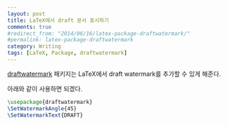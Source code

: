```yaml
---
layout: post
title: LaTeX에서 draft 문서 표시하기
comments: true
#redirect_from: "2014/06/16/latex-package-draftwatermark/"
#permalink: latex-package-draftwatermark
category: Writing
tags: [LaTeX, Package, draftwatermark]
---
```


[draftwatermark](http://www.ctan.org/tex-archive/macros/latex/contrib/draftwatermark) 패키지는 LaTeX에서 draft watermark를 추가할 수 있게 해준다.

아래와 같이 사용하면 되겠다.

```latex
\usepackage{draftwatermark}
\SetWatermarkAngle{45}
\SetWatermarkText{DRAFT}
```
